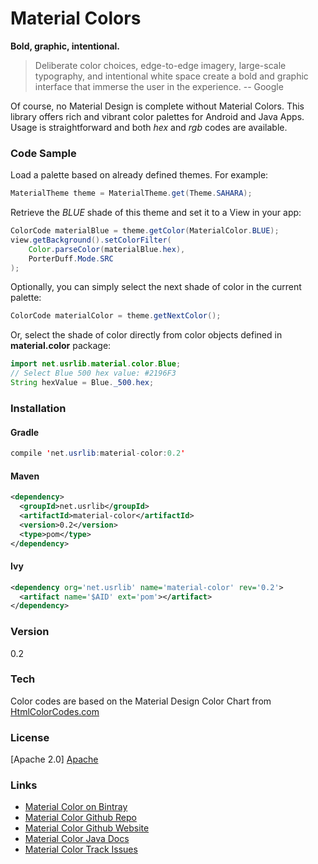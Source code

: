 # Material Colors

**Bold, graphic, intentional.**

>Deliberate color choices, edge-to-edge imagery, large-scale typography, and intentional white space create a bold and graphic interface that immerse the user in the experience. -- Google

Of course, no Material Design is complete without Material Colors. This library offers rich and vibrant color palettes for Android and Java Apps. Usage is straightforward and both *hex* and *rgb* codes are available.

### Code Sample
Load a palette based on already defined themes. For example:
```java
MaterialTheme theme = MaterialTheme.get(Theme.SAHARA);
```
Retrieve the *BLUE* shade of this theme and set it to a View in your app:
```java
ColorCode materialBlue = theme.getColor(MaterialColor.BLUE);
view.getBackground().setColorFilter(
	Color.parseColor(materialBlue.hex),
	PorterDuff.Mode.SRC
);
```
Optionally, you can simply select the next shade of color in the current palette:

```java
ColorCode materialColor = theme.getNextColor();
```
Or, select the shade of color directly from color objects defined in **material.color** package:
```java
import net.usrlib.material.color.Blue;
// Select Blue 500 hex value: #2196F3
String hexValue = Blue._500.hex;
```

### Installation
#### Gradle
```java
compile 'net.usrlib:material-color:0.2'
```
#### Maven
```xml
<dependency>
  <groupId>net.usrlib</groupId>
  <artifactId>material-color</artifactId>
  <version>0.2</version>
  <type>pom</type>
</dependency>
```
#### Ivy
```xml
<dependency org='net.usrlib' name='material-color' rev='0.2'>
  <artifact name='$AID' ext='pom'></artifact>
</dependency>
```

### Version
0.2

### Tech
Color codes are based on the Material Design Color Chart from [HtmlColorCodes.com][HtmlColorCodes]
### License
[Apache 2.0] [Apache]

### Links

* [Material Color on Bintray][Bintray]
* [Material Color Github Repo][Git]
* [Material Color Github Website][Www]
* [Material Color Java Docs][JavaDocs]
* [Material Color Track Issues][Issues]

[Www]: <http://rgr-myrg.github.io/material-color-java>
[Bintray]: <https://bintray.com/rgr-myrg/maven/material-color-java/view>
[Apache]: <http://www.apache.org/licenses/LICENSE-2.0>
[Git]: <https://github.com/rgr-myrg/material-color-java>
[JavaDocs]: <http://rgr-myrg.github.io/material-color-java/javadoc>
[Issues]: <https://github.com/rgr-myrg/material-color-java/issues>
[HtmlColorCodes]: <http://htmlcolorcodes.com/color-chart/material-design-color-chart>
